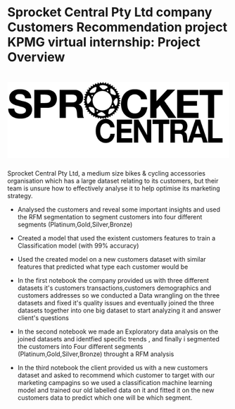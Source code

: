 # Sprocket Central Pty Ltd company Customers Recommendation project KPMG virtual internship: Project Overview
# ![](/notebooks/sprocket_central.png)



Sprocket Central Pty Ltd, a medium size bikes & cycling accessories organisation which has a large dataset relating to its customers, but their team is unsure how to effectively analyse it to help optimise its marketing strategy.

* Analysed the customers and reveal some important insights and used the RFM segmentation to segment customers into four different segments (Platinum,Gold,Silver,Bronze)

* Created a model that used the existent customers features to train a Classification model (with 99% accuracy)

* Used the created model on a new customers dataset with similar features that predicted what type each customer would be 

* In the first notebook the company provided us with three different datasets it's customers transactions,customers demographics and customers addresses so we conducted a Data wrangling on the three datasets and fixed it's quality issues and eventually joined the three datasets together into one big dataset to start analyzing it and answer client's questions

* In the second notebook we made an Exploratory data analysis on the joined datasets and identfied specific trends , and finally i segmented the customers into Four different segments (Platinum,Gold,Silver,Bronze) throught a RFM analysis

* In the third notebook the client provided us with a new customers dataset and asked to recommend which customer to target with our marketing campagins so we used a classification machine learning model and trained our old labelled data on it and fitted it on the new customers data to predict which one will be which segment.
